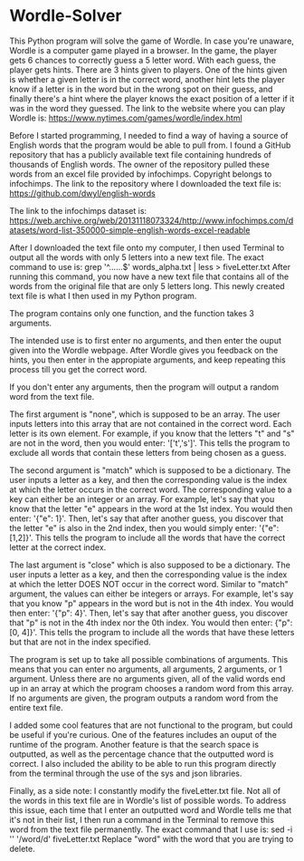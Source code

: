 # Wordle-Solver

This Python program will solve the game of Wordle. In case you're unaware, Wordle is a computer game played in a browser. In the game, the player gets 6 chances to correctly guess a 5 letter word. With each guess, the player gets hints. There are 3 hints given to players. One of the hints given is whether a given letter is in the correct word, another hint lets the player know if a letter is in the word but in the wrong spot on their guess, and finally there's a hint where the player knows the exact position of a letter if it was in the word they guessed. The link to the website where you can play Wordle is: https://www.nytimes.com/games/wordle/index.html

Before I started programming, I needed to find a way of having a source of English words that the program would be able to pull from. I found a GitHub repository that has a publicly available text file containing hundreds of thousands of English words. The owner of the repository pulled these words from an excel file provided by infochimps. Copyright belongs to infochimps.
The link to the repository where I downloaded the text file is: https://github.com/dwyl/english-words

The link to the infochimps dataset is: https://web.archive.org/web/20131118073324/http://www.infochimps.com/datasets/word-list-350000-simple-english-words-excel-readable

After I downloaded the text file onto my computer, I then used Terminal to output all the words with only 5 letters into a new text file. 
The exact command to use is: grep '^......$' words_alpha.txt | less > fiveLetter.txt
After running this command, you now have a new text file that contains all of the words from the original file that are only 5 letters long. This newly created text file is what I then used in my Python program.

The program contains only one function, and the function takes 3 arguments.

The intended use is to first enter no arguments, and then enter the ouput given into the Wordle webpage. After Wordle gives you feedback on the hints, you then enter in the appropiate arguments, and keep repeating this process till you get the correct word.

If you don't enter any arguments, then the program will output a random word from the text file.

The first argument is "none", which is supposed to be an array. The user inputs letters into this array that are not contained in the correct word. Each letter is its own element. For example, if you know that the letters "t" and "s" are not in the word, then you would enter: '['t','s']'. This tells the program to exclude all words that contain these letters from being chosen as a guess.

The second argument is "match" which is supposed to be a dictionary. The user inputs a letter as a key, and then the corresponding value is the index at which the letter occurs in the correct word. The corresponding value to a key can either be an integer or an array. For example, let's say that you know that the letter "e" appears in the word at the 1st index. You would then enter: '{"e": 1}'. Then, let's say that after another guess, you discover that the letter "e" is also in the 2nd index, then you would simply enter: '{"e": [1,2]}'. This tells the program to include all the words that have the correct letter at the correct index.

The last argument is "close" which is also supposed to be a dictionary. The user inputs a letter as a key, and then the corresponding value is the index at which the letter DOES NOT occur in the correct word. Similar to "match" argument, the values can either be integers or arrays. For example, let's say that you know "p" appears in the word but is not in the 4th index. You would then enter: '{"p": 4}'. Then, let's say that after another guess, you discover that "p" is not in the 4th index nor the 0th index. You would then enter: {"p": [0, 4]}'. This tells the program to include all the words that have these letters but that are not in the index specified.

The program is set up to take all possible combinations of arguments. This means that you can enter no arguments, all arguments, 2 arguments, or 1 argument. Unless there are no arguments given, all of the valid words end up in an array at which the program chooses a random word from this array. If no arguments are given, the program outputs a random word from the entire text file.

I added some cool features that are not functional to the program, but could be useful if you're curious. One of the features includes an ouput of the runtime of the program. Another feature is that the search space is outputted, as well as the percentage chance that the outputted word is correct. I also included the ability to be able to run this program directly from the terminal through the use of the sys and json libraries.

Finally, as a side note: I constantly modify the fiveLetter.txt file. Not all of the words in this text file are in Wordle's list of possible words. To address this issue, each time that I enter an outputted word and Wordle tells me that it's not in their list, I then run a command in the Terminal to remove this word from the text file permanently.
The exact command that I use is: sed -i '' '/word/d' fiveLetter.txt
Replace "word" with the word that you are trying to delete.
